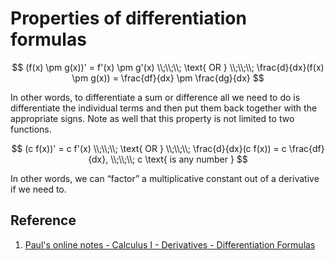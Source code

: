 # Properties of differentiation formulas

$$
(f(x) \pm g(x))' = f'(x) \pm g'(x)
\\;\\;\\;
\text{ OR }
\\;\\;\\;
\frac{d}{dx}(f(x) \pm g(x)) = \frac{df}{dx} \pm \frac{dg}{dx}
$$

In other words, to differentiate a sum or difference all we need to do is differentiate the individual terms and then put them back together with the appropriate signs. Note as well that this property is not limited to two functions.

$$
(c f(x))' = c f'(x)
\\;\\;\\;
\text{ OR }
\\;\\;\\;
\frac{d}{dx}(c f(x)) = c \frac{df}{dx},
\\;\\;\\; 
c \text{ is any number }
$$

In other words, we can “factor” a multiplicative constant out of a derivative if we need to.

## Reference

1. [Paul's online notes - Calculus I - Derivatives - Differentiation Formulas](https://tutorial.math.lamar.edu/Classes/CalcI/DiffFormulas.aspx)